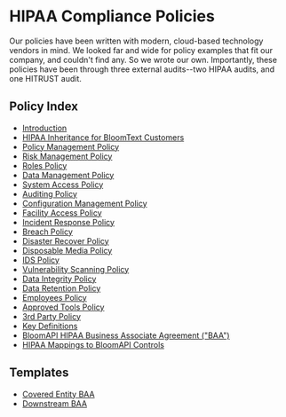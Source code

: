 # HIPAA Compliance Policies

Our policies have been written with modern, cloud-based technology vendors in mind. We looked far and wide for policy 
examples that fit our company, and couldn't find any. So we wrote our own. Importantly, these policies have been through 
three external audits--two HIPAA audits, and one HITRUST audit.

## Policy Index

* [Introduction](introduction.md)
* [HIPAA Inheritance for BloomText Customers](hipaa_inheritance.md)
* [Policy Management Policy](policy_management_policy.md)
* [Risk Management Policy](risk_management_policy.md)
* [Roles Policy](roles_policy.md)
* [Data Management Policy](data_management_policy.md)
* [System Access Policy](systems_access_policy.md)
* [Auditing Policy](auditing_policy.md)
* [Configuration Management Policy](configuration_management_policy.md)
* [Facility Access Policy](facility_access_policy.md)
* [Incident Response Policy](incident_response_policy.md)
* [Breach Policy](breach_policy.md)
* [Disaster Recover Policy](disaster_recovery_policy.md)
* [Disposable Media Policy](disposable_media_policy.md)
* [IDS Policy](ids_policy.md)
* [Vulnerability Scanning Policy](vulnerability_scanning_policy.md)
* [Data Integrity Policy](data_integrity_policy.md)
* [Data Retention Policy](data_retention_policy.md)
* [Employees Policy](employees_policy.md)
* [Approved Tools Policy](approved_tools_policy.md)
* [3rd Party Policy](3rd_party_policy.md)
* [Key Definitions](key_definitions.md)
* [BloomAPI HIPAA Business Associate Agreement ("BAA")](bloomapi_hipaa_business_associate_agreement.md)
* [HIPAA Mappings to BloomAPI Controls](hipaa_mapping_to_bloomapi_controls.md)

## Templates

* [Covered Entity BAA](baa_covered_entity.txt)
* [Downstream BAA](baa_downstream.txt)
